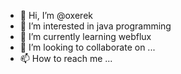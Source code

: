 - 👋 Hi, I’m @oxerek
- 👀 I’m interested in java programming
- 🌱 I’m currently learning webflux
- 💞️ I’m looking to collaborate on ...
- 📫 How to reach me ...

<!---
oxerek/oxerek is a ✨ special ✨ repository because its `README.md` (this file) appears on your GitHub profile.
You can click the Preview link to take a look at your changes.
--->
